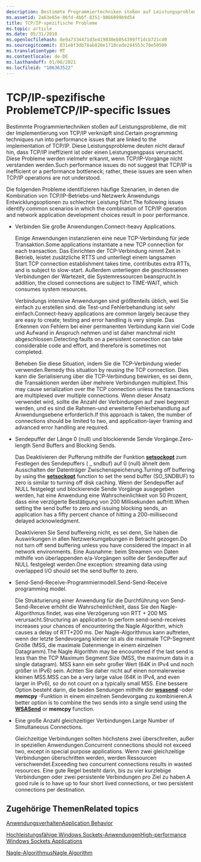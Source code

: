 ```yaml
---
description: Bestimmte Programmiertechniken stoßen auf Leistungsprobleme, die mit der Implementierung von TCP/IP verknüpft sind.
ms.assetid: 2a63e85e-06fd-4b6f-8351-9866099b9d54
title: TCP/IP-spezifische Probleme
ms.topic: article
ms.date: 05/31/2018
ms.openlocfilehash: 8e9a7334471d3e419830eb054399ff1dcb721cd0
ms.sourcegitcommit: 831e8f3db78ab820e1710cede244553c70e50500
ms.translationtype: MT
ms.contentlocale: de-DE
ms.lasthandoff: 01/08/2021
ms.locfileid: "106363522"
---
```

# <a name="tcpip-specific-issues"></a><span data-ttu-id="efb94-103">TCP/IP-spezifische Probleme</span><span class="sxs-lookup"><span data-stu-id="efb94-103">TCP/IP-specific Issues</span></span>

<span data-ttu-id="efb94-104">Bestimmte Programmiertechniken stoßen auf Leistungsprobleme, die mit der Implementierung von TCP/IP verknüpft sind.</span><span class="sxs-lookup"><span data-stu-id="efb94-104">Certain programming techniques run into performance issues that are linked to the implementation of TCP/IP.</span></span> <span data-ttu-id="efb94-105">Diese Leistungsprobleme deuten nicht darauf hin, dass TCP/IP ineffizient ist oder einen Leistungsengpass verursacht. Diese Probleme werden vielmehr erkannt, wenn TCP/IP-Vorgänge nicht verstanden werden.</span><span class="sxs-lookup"><span data-stu-id="efb94-105">Such performance issues do not suggest that TCP/IP is inefficient or a performance bottleneck; rather, these issues are seen when TCP/IP operations are not understood.</span></span>

<span data-ttu-id="efb94-106">Die folgenden Probleme identifizieren häufige Szenarien, in denen die Kombination von TCP/IP-Betriebs-und Netzwerk Anwendungs Entwicklungsoptionen zu schlechter Leistung führt.</span><span class="sxs-lookup"><span data-stu-id="efb94-106">The following issues identify common scenarios in which the combination of TCP/IP operation and network application development choices result in poor performance.</span></span>

-   <span data-ttu-id="efb94-107">Verbinden Sie große Anwendungen.</span><span class="sxs-lookup"><span data-stu-id="efb94-107">Connect-heavy Applications.</span></span>

    <span data-ttu-id="efb94-108">Einige Anwendungen instanziieren eine neue TCP-Verbindung für jede Transaktion.</span><span class="sxs-lookup"><span data-stu-id="efb94-108">Some applications instantiate a new TCP connection for each transaction.</span></span> <span data-ttu-id="efb94-109">Das Einrichten der TCP-Verbindung nimmt Zeit in Betrieb, leistet zusätzliche RTTS und unterliegt einem langsamen Start.</span><span class="sxs-lookup"><span data-stu-id="efb94-109">TCP connection establishment takes time, contributes extra RTTs, and is subject to slow-start.</span></span> <span data-ttu-id="efb94-110">Außerdem unterliegen die geschlossenen Verbindungen der Wartezeit, die Systemressourcen beansprucht.</span><span class="sxs-lookup"><span data-stu-id="efb94-110">In addition, the closed connections are subject to TIME-WAIT, which consumes system resources.</span></span>

    <span data-ttu-id="efb94-111">Verbindungs intensive Anwendungen sind größtenteils üblich, weil Sie einfach zu erstellen sind. die Test-und Fehlerbehandlung ist sehr einfach.</span><span class="sxs-lookup"><span data-stu-id="efb94-111">Connect-heavy applications are common largely because they are easy to create; testing and error handling is very simple.</span></span> <span data-ttu-id="efb94-112">Das Erkennen von Fehlern bei einer permanenten Verbindung kann viel Code und Aufwand in Anspruch nehmen und ist daher manchmal nicht abgeschlossen.</span><span class="sxs-lookup"><span data-stu-id="efb94-112">Detecting faults on a persistent connection can take considerable code and effort, and therefore is sometimes not completed.</span></span>

    <span data-ttu-id="efb94-113">Beheben Sie diese Situation, indem Sie die TCP-Verbindung wieder verwenden.</span><span class="sxs-lookup"><span data-stu-id="efb94-113">Remedy this situation by reusing the TCP connection.</span></span> <span data-ttu-id="efb94-114">Dies kann die Serialisierung über die TCP-Verbindung bewirken, es sei denn, die Transaktionen werden über mehrere Verbindungen multiplext.</span><span class="sxs-lookup"><span data-stu-id="efb94-114">This may cause serialization over the TCP connection unless the transactions are multiplexed over multiple connections.</span></span> <span data-ttu-id="efb94-115">Wenn dieser Ansatz verwendet wird, sollte die Anzahl der Verbindungen auf zwei begrenzt werden, und es sind die Rahmen-und erweiterte Fehlerbehandlung auf Anwendungsebene erforderlich.</span><span class="sxs-lookup"><span data-stu-id="efb94-115">If this approach is taken, the number of connections should be limited to two, and application-layer framing and advanced error handling are required.</span></span>

-   <span data-ttu-id="efb94-116">Sendepuffer der Länge 0 (null) und blockierende Sende Vorgänge.</span><span class="sxs-lookup"><span data-stu-id="efb94-116">Zero-length Send Buffers and Blocking Sends.</span></span>

    <span data-ttu-id="efb94-117">Das Deaktivieren der Pufferung mithilfe der Funktion [**setsockopt**](/windows/desktop/api/winsock/nf-winsock-setsockopt) zum Festlegen des Sendepuffers ( \_ sndbuf) auf 0 (null) ähnelt dem Ausschalten der Datenträger Zwischenspeicherung.</span><span class="sxs-lookup"><span data-stu-id="efb94-117">Turning off buffering by using the [**setsockopt**](/windows/desktop/api/winsock/nf-winsock-setsockopt) function to set the send buffer (SO\_SNDBUF) to zero is similar to turning off disk caching.</span></span> <span data-ttu-id="efb94-118">Wenn der Sendepuffer auf NULL festgelegt und blockierende Sende Vorgänge ausgegeben werden, hat eine Anwendung eine Wahrscheinlichkeit von 50 Prozent, dass eine verzögerte Bestätigung von 200 Millisekunden auftritt.</span><span class="sxs-lookup"><span data-stu-id="efb94-118">When setting the send buffer to zero and issuing blocking sends, an application has a fifty percent chance of hitting a 200-millisecond delayed acknowledgment.</span></span>

    <span data-ttu-id="efb94-119">Deaktivieren Sie Send buffereing nicht, es sei denn, Sie haben die Auswirkungen in allen Netzwerkumgebungen in Betracht gezogen.</span><span class="sxs-lookup"><span data-stu-id="efb94-119">Do not turn off send buffering unless you have considered the impact in all network environments.</span></span> <span data-ttu-id="efb94-120">Eine Ausnahme: beim Streamen von Daten mithilfe von überlappenden e/a-Vorgängen sollte der Sendepuffer auf NULL festgelegt werden.</span><span class="sxs-lookup"><span data-stu-id="efb94-120">One exception: streaming data using overlapped I/O should set the send buffer to zero.</span></span>

-   <span data-ttu-id="efb94-121">Send-Send-Receive-Programmiermodell.</span><span class="sxs-lookup"><span data-stu-id="efb94-121">Send-Send-Receive programming model.</span></span>

    <span data-ttu-id="efb94-122">Die Strukturierung einer Anwendung für die Durchführung von Send-Send-Receive erhöht die Wahrscheinlichkeit, dass Sie den Nagle-Algorithmus findet, was eine Verzögerung von RTT + 200 MS verursacht.</span><span class="sxs-lookup"><span data-stu-id="efb94-122">Structuring an application to perform send-send-receives increases your chances of encountering the Nagle Algorithm, which causes a delay of RTT+200 ms.</span></span> <span data-ttu-id="efb94-123">Der Nagle-Algorithmus kann auftreten, wenn der letzte Sendevorgang kleiner ist als die maximale TCP-Segment Größe (MSS, die maximale Datenmenge in einem einzelnen Datagramm).</span><span class="sxs-lookup"><span data-stu-id="efb94-123">The Nagle Algorithm may be encountered if the last send is less than the TCP Maximum Segment Size (MSS, the maximum data in a single datagram).</span></span> <span data-ttu-id="efb94-124">MSS kann ein sehr großer Wert (64K in IPv4 und noch größer in IPv6) sein. Achten Sie daher nicht auf einen normalerweise kleinen MSS.</span><span class="sxs-lookup"><span data-stu-id="efb94-124">MSS can be a very large value (64K in IPv4, and even larger in IPv6), so do not count on a typically small MSS.</span></span> <span data-ttu-id="efb94-125">Eine bessere Option besteht darin, die beiden Sendungen mithilfe der [**wsasend**](/windows/desktop/api/Winsock2/nf-winsock2-wsasend) -oder **memcpy** -Funktion in einem einzelnen Sendevorgang zu kombinieren.</span><span class="sxs-lookup"><span data-stu-id="efb94-125">A better option is to combine the two sends into a single send using the [**WSASend**](/windows/desktop/api/Winsock2/nf-winsock2-wsasend) or **memcpy** function.</span></span>

-   <span data-ttu-id="efb94-126">Eine große Anzahl gleichzeitiger Verbindungen.</span><span class="sxs-lookup"><span data-stu-id="efb94-126">Large Number of Simultaneous Connections.</span></span>

    <span data-ttu-id="efb94-127">Gleichzeitige Verbindungen sollten höchstens zwei überschreiten, außer in speziellen Anwendungen.</span><span class="sxs-lookup"><span data-stu-id="efb94-127">Concurrent connections should not exceed two, except in special purpose applications.</span></span> <span data-ttu-id="efb94-128">Wenn zwei gleichzeitige Verbindungen überschritten werden, werden Ressourcen verschwendet.</span><span class="sxs-lookup"><span data-stu-id="efb94-128">Exceeding two concurrent connections results in wasted resources.</span></span> <span data-ttu-id="efb94-129">Eine gute Regel besteht darin, bis zu vier kurzlebige Verbindungen oder zwei persistente Verbindungen pro Ziel zu haben.</span><span class="sxs-lookup"><span data-stu-id="efb94-129">A good rule is to have up to four short lived connections, or two persistent connections per destination.</span></span>

## <a name="related-topics"></a><span data-ttu-id="efb94-130">Zugehörige Themen</span><span class="sxs-lookup"><span data-stu-id="efb94-130">Related topics</span></span>

<dl> <dt>

[<span data-ttu-id="efb94-131">Anwendungsverhalten</span><span class="sxs-lookup"><span data-stu-id="efb94-131">Application Behavior</span></span>](application-behavior-2.md)
</dt> <dt>

[<span data-ttu-id="efb94-132">Hochleistungsfähige Windows Sockets-Anwendungen</span><span class="sxs-lookup"><span data-stu-id="efb94-132">High-performance Windows Sockets Applications</span></span>](high-performance-windows-sockets-applications-2.md)
</dt> <dt>

[<span data-ttu-id="efb94-133">Nagle-Algorithmus</span><span class="sxs-lookup"><span data-stu-id="efb94-133">Nagle Algorithm</span></span>](https://msdn.microsoft.com/library/ms817942.aspx)
</dt> </dl>

 

 



